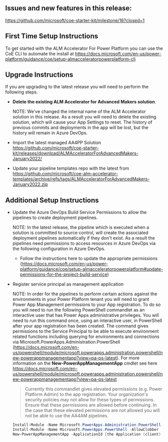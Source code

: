 ## Issues and new features in this release:

https://github.com/microsoft/coe-starter-kit/milestone/16?closed=1

## First Time Setup Instructions
To get started with the ALM Accelerator For Power Platform you can use the CoE CLI to automate the install at https://docs.microsoft.com/en-us/power-platform/guidance/coe/setup-almacceleratorpowerplatform-cli

## Upgrade Instructions
If you are upgrading to the latest release you will need to perform the following steps.

- **Delete the existing ALM Accelerator for Advanced Makers solution**. 

  NOTE: We've changed the internal name of the ALM Accelerator solution in this release. As a result you will need to delete the existing solution, which will cause your App Settings to reset. The history of previous commits and deployments in the app will be lost, but the history will remain in Azure DevOps.

- Import the latest managed AA4PP Solution https://github.com/microsoft/coe-starter-kit/releases/download/ALMAcceleratorForAdvancedMakers-January2022/

- Update your pipeline templates repo with the latest from https://github.com/microsoft/coe-alm-accelerator-templates/archive/refs/tags/ALMAcceleratorForAdvancedMakers-January2022.zip

## Additional Setup Instructions

- Update the Azure DevOps Build Service Permissions to allow the pipelines to create deployment pipelines. 
  
  NOTE: In the latest release, the pipeline which is executed when a solution is committed to source control, will create the associated deployment pipelines automatically if they don't exist. As a result the pipelines need permissions to access resources in Azure DevOps via the following configuration in Azure DevOps.
  
  - Follow the instructions here to update the appropriate permissions (https://docs.microsoft.com/en-us/power-platform/guidance/coe/setup-almacceleratorpowerplatform#update-permissions-for-the-project-build-service)

- Register service principal as management application

  NOTE: In order for the pipelines to perform certain actions against the environments in your Power Platform tenant you will need to grant Power App Management permissions to your App registration. To do so you will need to run the following PowerShell commandlet as an interactive user that has Power Apps administrative privileges. You will need to run this command once, using an interactive user, in PowerShell after your app registration has been created. The command gives permissions to the Service Principal to be able to execute environment related functions including querying for environments and connections via Microsoft.PowerApps.Administration.PowerShell (https://docs.microsoft.com/en-us/powershell/module/microsoft.powerapps.administration.powershell/new-powerappmanagementapp?view=pa-ps-latest). For more information on the **New-PowerAppManagementApp** cmdlet see here https://docs.microsoft.com/en-us/powershell/module/microsoft.powerapps.administration.powershell/new-powerappmanagementapp?view=pa-ps-latest
  > Currently this commandlet gives elevated permissions (e.g. Power Platform Admin) to the app registration. Your organization's security policies may not allow for these types of permissions. Ensure that these permissions are allowed before continuing. In the case that these elevated permissions are not allowed you will not be able to use the AA4AM pipelines.

  ```powershell
  Install-Module -Name Microsoft.PowerApps.Administration.PowerShell
  Install-Module -Name Microsoft.PowerApps.PowerShell -AllowClobber
  New-PowerAppManagementApp -ApplicationId [the Application (client) ID you copied when creating your app registration]
  ```